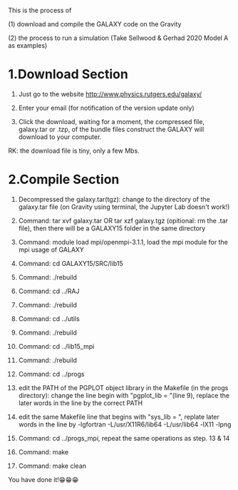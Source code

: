This is the process of 

(1) download and compile the GALAXY code on the Gravity

(2) the process to run a simulation (Take Sellwood & Gerhad 2020 Model A as examples)

# 1.Download Section

1. Just go to the website http://www.physics.rutgers.edu/galaxy/

2. Enter your email (for notification of the version update only)

3. Click the download, waiting for a moment, the compressed file, galaxy.tar or .tzp, of the bundle files construct the GALAXY will download to your computer.

RK: the download file is tiny, only a few Mbs. 

# 2.Compile Section

1. Decompressed the galaxy.tar(tgz): change to the directory of the galaxy.tar file (on Gravity using terminal, the Jupyter Lab doesn't work!)

2. Command: tar xvf galaxy.tar OR tar xzf galaxy.tgz (opitional: rm the .tar file), then there will be a GALAXY15 folder in the same directory

3. Command: module load mpi/openmpi-3.1.1, load the mpi module for the mpi usage of GALAXY

4. Command: cd GALAXY15/SRC/lib15

5. Command: ./rebuild

6. Command: cd ../RAJ

7. Command: ./rebuild

8. Command: cd ../utils

9. Command: ./rebuild

10. Command: cd ../lib15_mpi

11. Command: ./rebuild

12. Command: cd ../progs

13. edit the PATH of the PGPLOT object library in the Makefile (in the progs directory): change the line begin with "pgplot_lib = "(line 9), replace the later words in the line by the correct PATH

14. edit the same Makefile line that begins with "sys_lib = ", replate later words in the line by -lgfortran -L/usr/X11R6/lib64 -L/usr/lib64 -lX11 -lpng

15. Command: cd ../progs_mpi, repeat the same operations as step. 13 & 14

16. Command: make

17. Command: make clean

You have done it!😁😁😁
